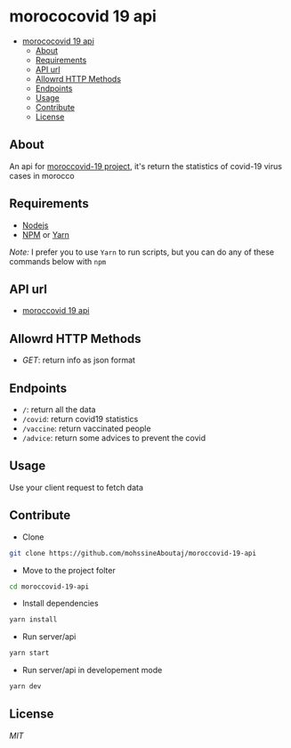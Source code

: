 # morococovid 19 api

- [morococovid 19 api](#morococovid-19-api)
  - [About](#about)
  - [Requirements](#requirements)
  - [API url](#api-url)
  - [Allowrd HTTP Methods](#allowrd-http-methods)
  - [Endpoints](#endpoints)
  - [Usage](#usage)
  - [Contribute](#contribute)
  - [License](#license)

## About

An api for [moroccovid-19 project](https://github.com/moroccanprogrammers/moroccovid-19), it's return the statistics of covid-19 virus cases in morocco

## Requirements

- [Nodejs](https://nodejs.org/en/)
- [NPM](https://www.npmjs.com/) or [Yarn](https://yarnpkg.com/)

_Note:_ I prefer you to use `Yarn` to run scripts, but you can do any of these commands below with `npm`

## API url

- [moroccovid 19 api](https://moroccovid-19-api.herokuapp.com/)

## Allowrd HTTP Methods

- _GET_: return info as json format

## Endpoints

- `/`: return all the data
- `/covid`: return covid19 statistics
- `/vaccine`: return vaccinated people
- `/advice`: return some advices to prevent the covid

## Usage

Use your client request to fetch data

## Contribute

- Clone

```sh
git clone https://github.com/mohssineAboutaj/moroccovid-19-api
```

- Move to the project folter

```sh
cd moroccovid-19-api
```

- Install dependencies

```sh
yarn install
```

- Run server/api

```sh
yarn start
```

- Run server/api in developement mode

```sh
yarn dev
```

## License

_MIT_
